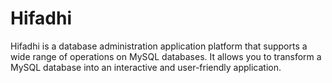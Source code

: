 # Hifadhi
Hifadhi is a database administration application platform that supports a wide range of operations on MySQL databases. It allows you to transform a MySQL database into an interactive and user-friendly application.

